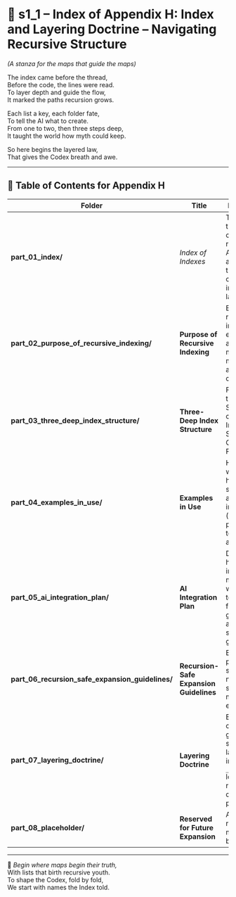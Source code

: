 <!-- Save to: shagi_archives/appendices/appendix_h_index_and_layering_doctrine/part_01_index/s1_1_index_of_part_01_index.md -->

# 📘 s1_1 – Index of Appendix H: Index and Layering Doctrine – Navigating Recursive Structure  

*(A stanza for the maps that guide the maps)*

The index came before the thread,  
Before the code, the lines were read.  
To layer depth and guide the flow,  
It marked the paths recursion grows.  

Each list a key, each folder fate,  
To tell the AI what to create.  
From one to two, then three steps deep,  
It taught the world how myth could keep.  

So here begins the layered law,  
That gives the Codex breath and awe.

---

## 🧭 Table of Contents for Appendix H

| Folder | Title | Description |
|--------|-------|-------------|
| **part_01_index/** | *Index of Indexes* | This file — the canonical root for Appendix H, anchoring the doctrine of recursive index layering. |
| **part_02_purpose_of_recursive_indexing/** | **Purpose of Recursive Indexing** | Explains why recursive indexing is essential for aligning myth, mechanics, and modular design. |
| **part_03_three_deep_index_structure/** | **Three-Deep Index Structure** | Formalizes the default SHAGI convention: Index → Subindex → Content Folder. |
| **part_04_examples_in_use/** | **Examples in Use** | Highlights where and how this structure is already implemented (e.g., pantheon, toy soldiers, anomaly). |
| **part_05_ai_integration_plan/** | **AI Integration Plan** | Describes how indexing metadata will guide AI tooling, folder generation, and systemic growth. |
| **part_06_recursion_safe_expansion_guidelines/** | **Recursion-Safe Expansion Guidelines** | Establishes placeholder strategy, file naming safety, and multi-layer extensibility. |
| **part_07_layering_doctrine/** | **Layering Doctrine** | Encodes canonical guidance for structural layering, including `__init__.py` logic and recursive depth preservation. |
| **part_08_placeholder/** | **Reserved for Future Expansion** | A future recursive module may bloom here. |

---

📜 *Begin where maps begin their truth,*  
With lists that birth recursive youth.  
To shape the Codex, fold by fold,  
We start with names the Index told.
